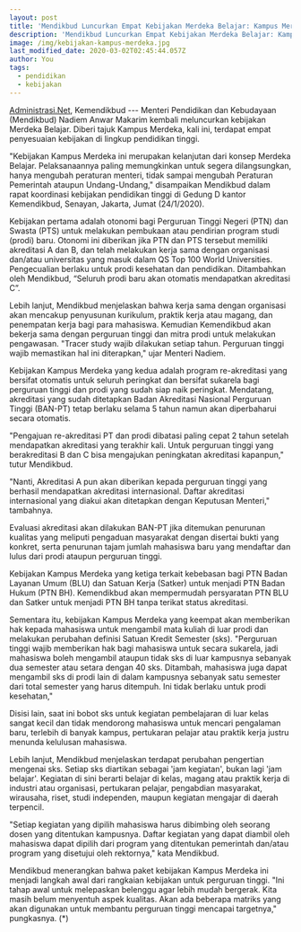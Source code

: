 ```yaml
---
layout: post
title: 'Mendikbud Luncurkan Empat Kebijakan Merdeka Belajar: Kampus Merdeka'
description: 'Mendikbud Luncurkan Empat Kebijakan Merdeka Belajar: Kampus Merdeka'
image: /img/kebijakan-kampus-merdeka.jpg
last_modified_date: 2020-03-02T02:45:44.057Z
author: You
tags:
  - pendidikan
  - kebijakan
---
```

[Administrasi.Net](https://administrasi.net "Administrasi.net"), Kemendikbud --- Menteri Pendidikan dan Kebudayaan (Mendikbud) Nadiem Anwar Makarim kembali meluncurkan kebijakan Merdeka Belajar. Diberi tajuk Kampus Merdeka, kali ini, terdapat empat penyesuaian kebijakan di lingkup pendidikan tinggi.

"Kebijakan Kampus Merdeka ini merupakan kelanjutan dari konsep Merdeka Belajar. Pelaksanaannya paling memungkinkan untuk segera dilangsungkan, hanya mengubah peraturan menteri, tidak sampai mengubah Peraturan Pemerintah ataupun Undang-Undang," disampaikan Mendikbud dalam rapat koordinasi kebijakan pendidikan tinggi di Gedung D kantor Kemendikbud, Senayan, Jakarta, Jumat (24/1/2020).

Kebijakan pertama adalah otonomi bagi Perguruan Tinggi Negeri (PTN) dan Swasta (PTS) untuk melakukan pembukaan atau pendirian program studi (prodi) baru. Otonomi ini diberikan jika PTN dan PTS tersebut memiliki akreditasi A dan B, dan telah melakukan kerja sama dengan organisasi dan/atau universitas yang masuk dalam QS Top 100 World Universities. Pengecualian berlaku untuk prodi kesehatan dan pendidikan. Ditambahkan oleh Mendikbud, “Seluruh prodi baru akan otomatis mendapatkan akreditasi C”.

Lebih lanjut, Mendikbud menjelaskan bahwa kerja sama dengan organisasi akan mencakup penyusunan kurikulum, praktik kerja atau magang, dan penempatan kerja bagi para mahasiswa. Kemudian Kemendikbud akan bekerja sama dengan perguruan tinggi dan mitra prodi untuk melakukan pengawasan. "Tracer study wajib dilakukan setiap tahun. Perguruan tinggi wajib memastikan hal ini diterapkan," ujar Menteri Nadiem.

Kebijakan Kampus Merdeka yang kedua adalah program re-akreditasi yang bersifat otomatis untuk seluruh peringkat dan bersifat sukarela bagi perguruan tinggi dan prodi yang sudah siap naik peringkat. Mendatang, akreditasi yang sudah ditetapkan Badan Akreditasi Nasional Perguruan Tinggi (BAN-PT) tetap berlaku selama 5 tahun namun akan diperbaharui secara otomatis.

"Pengajuan re-akreditasi PT dan prodi dibatasi paling cepat 2 tahun setelah mendapatkan akreditasi yang terakhir kali. Untuk perguruan tinggi yang berakreditasi B dan C bisa mengajukan peningkatan akreditasi kapanpun," tutur Mendikbud.

"Nanti, Akreditasi A pun akan diberikan kepada perguruan tinggi yang berhasil mendapatkan akreditasi internasional. Daftar akreditasi internasional yang diakui akan ditetapkan dengan Keputusan Menteri," tambahnya.

Evaluasi akreditasi akan dilakukan BAN-PT jika ditemukan penurunan kualitas yang meliputi pengaduan masyarakat dengan disertai bukti yang konkret, serta penurunan tajam jumlah mahasiswa baru yang mendaftar dan lulus dari prodi ataupun perguruan tinggi.

Kebijakan Kampus Merdeka yang ketiga terkait kebebasan bagi PTN Badan Layanan Umum (BLU) dan Satuan Kerja (Satker) untuk menjadi PTN Badan Hukum (PTN BH). Kemendikbud akan mempermudah persyaratan PTN BLU dan Satker untuk menjadi PTN BH tanpa terikat status akreditasi.

Sementara itu, kebijakan Kampus Merdeka yang keempat akan memberikan hak kepada mahasiswa untuk mengambil mata kuliah di luar prodi dan melakukan perubahan definisi Satuan Kredit Semester (sks). "Perguruan tinggi wajib memberikan hak bagi mahasiswa untuk secara sukarela, jadi mahasiswa boleh mengambil ataupun tidak sks di luar kampusnya sebanyak dua semester atau setara dengan 40 sks. Ditambah, mahasiswa juga dapat mengambil sks di prodi lain di dalam kampusnya sebanyak satu semester dari total semester yang harus ditempuh. Ini tidak berlaku untuk prodi kesehatan,"

Disisi lain, saat ini bobot sks untuk kegiatan pembelajaran di luar kelas sangat kecil dan tidak mendorong mahasiswa untuk mencari pengalaman baru, terlebih di banyak kampus, pertukaran pelajar atau praktik kerja justru menunda kelulusan mahasiswa.

Lebih lanjut, Mendikbud menjelaskan terdapat perubahan pengertian mengenai sks. Setiap sks diartikan sebagai 'jam kegiatan', bukan lagi 'jam belajar'. Kegiatan di sini berarti belajar di kelas, magang atau praktik kerja di industri atau organisasi, pertukaran pelajar, pengabdian masyarakat, wirausaha, riset, studi independen, maupun kegiatan mengajar di daerah terpencil.

"Setiap kegiatan yang dipilih mahasiswa harus dibimbing oleh seorang dosen yang ditentukan kampusnya. Daftar kegiatan yang dapat diambil oleh mahasiswa dapat dipilih dari program yang ditentukan pemerintah dan/atau program yang disetujui oleh rektornya," kata Mendikbud.

Mendikbud menerangkan bahwa paket kebijakan Kampus Merdeka ini menjadi langkah awal dari rangkaian kebijakan untuk perguruan tinggi. "Ini tahap awal untuk melepaskan belenggu agar lebih mudah bergerak. Kita masih belum menyentuh aspek kualitas. Akan ada beberapa matriks yang akan digunakan untuk membantu perguruan tinggi mencapai targetnya," pungkasnya. (*)

